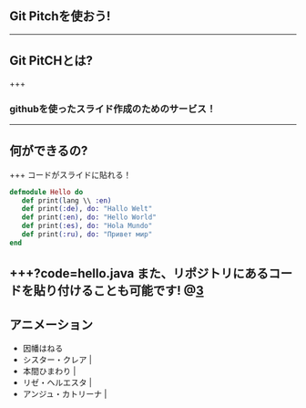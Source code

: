 ## Git Pitchを使おう!
---
## Git PitCHとは?
+++
### githubを使ったスライド作成のためのサービス！
---
## 何ができるの?
+++
コードがスライドに貼れる！
```Elixir
defmodule Hello do
   def print(lang \\ :en)
   def print(:de), do: "Hallo Welt"
   def print(:en), do: "Hello World"
   def print(:es), do: "Hola Mundo"
   def print(:ru), do: "Привет мир"
end
```
+++?code=hello.java
また、リポジトリにあるコードを貼り付けることも可能です!
@[3](特定の場所をハイライトすることも可能!)
---
## アニメーション
- 因幡はねる
- シスター・クレア | 
- 本間ひまわり | 
- リゼ・ヘルエスタ | 
- アンジュ・カトリーナ |